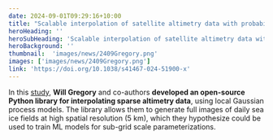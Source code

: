 ```yaml
---
date: 2024-09-01T09:29:16+10:00
title: "Scalable interpolation of satellite altimetry data with probabilistic machine learning"
heroHeading: ''
heroSubHeading: 'Scalable interpolation of satellite altimetry data with probabilistic machine learning'
heroBackground: ''
thumbnail:  'images/news/2409Gregory.png'
images: ['images/news/2409Gregory.png']
link: 'https://doi.org/10.1038/s41467-024-51900-x'
---
```


In this [study](https://doi.org/10.1038/s41467-024-51900-x), **Will Gregory** and co-authors **developed an open-source Python library for interpolating sparse altimetry data**, using local Gaussian process models. The library allows them to generate full images of daily sea ice fields at high spatial resolution (5 km), which they hypothesize could be used to train ML models for sub-grid scale parameterizations.
